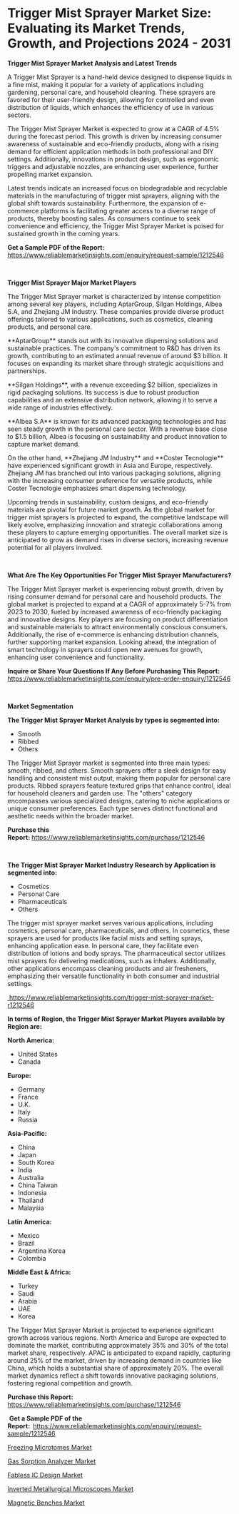 <p><h1>Trigger Mist Sprayer Market Size: Evaluating its Market Trends, Growth, and Projections 2024 - 2031</h1></p><p><strong>Trigger Mist Sprayer Market Analysis and Latest Trends</strong></p>
<p><p>A Trigger Mist Sprayer is a hand-held device designed to dispense liquids in a fine mist, making it popular for a variety of applications including gardening, personal care, and household cleaning. These sprayers are favored for their user-friendly design, allowing for controlled and even distribution of liquids, which enhances the efficiency of use in various sectors.</p><p>The Trigger Mist Sprayer Market is expected to grow at a CAGR of 4.5% during the forecast period. This growth is driven by increasing consumer awareness of sustainable and eco-friendly products, along with a rising demand for efficient application methods in both professional and DIY settings. Additionally, innovations in product design, such as ergonomic triggers and adjustable nozzles, are enhancing user experience, further propelling market expansion.</p><p>Latest trends indicate an increased focus on biodegradable and recyclable materials in the manufacturing of trigger mist sprayers, aligning with the global shift towards sustainability. Furthermore, the expansion of e-commerce platforms is facilitating greater access to a diverse range of products, thereby boosting sales. As consumers continue to seek convenience and efficiency, the Trigger Mist Sprayer Market is poised for sustained growth in the coming years.</p></p>
<p><strong>Get a Sample PDF of the Report:&nbsp;</strong> <a href="https://www.reliablemarketinsights.com/enquiry/request-sample/1212546?utm_campaign=1338&utm_medium=2&utm_source=Github&utm_content=ia&utm_term=06102024&utm_id=trigger-mist-sprayer">https://www.reliablemarketinsights.com/enquiry/request-sample/1212546</a></p>
<p>&nbsp;</p>
<p><strong>Trigger Mist Sprayer Major Market Players</strong></p>
<p><p>The Trigger Mist Sprayer market is characterized by intense competition among several key players, including AptarGroup, Silgan Holdings, Albea S.A, and Zhejiang JM Industry. These companies provide diverse product offerings tailored to various applications, such as cosmetics, cleaning products, and personal care.</p><p>**AptarGroup** stands out with its innovative dispensing solutions and sustainable practices. The company's commitment to R&D has driven its growth, contributing to an estimated annual revenue of around $3 billion. It focuses on expanding its market share through strategic acquisitions and partnerships.</p><p>**Silgan Holdings**, with a revenue exceeding $2 billion, specializes in rigid packaging solutions. Its success is due to robust production capabilities and an extensive distribution network, allowing it to serve a wide range of industries effectively.</p><p>**Albea S.A** is known for its advanced packaging technologies and has seen steady growth in the personal care sector. With a revenue base close to $1.5 billion, Albea is focusing on sustainability and product innovation to capture market demand.</p><p>On the other hand, **Zhejiang JM Industry** and **Coster Tecnologie** have experienced significant growth in Asia and Europe, respectively. Zhejiang JM has branched out into various packaging solutions, aligning with the increasing consumer preference for versatile products, while Coster Tecnologie emphasizes smart dispensing technology.</p><p>Upcoming trends in sustainability, custom designs, and eco-friendly materials are pivotal for future market growth. As the global market for trigger mist sprayers is projected to expand, the competitive landscape will likely evolve, emphasizing innovation and strategic collaborations among these players to capture emerging opportunities. The overall market size is anticipated to grow as demand rises in diverse sectors, increasing revenue potential for all players involved.</p></p>
<p>&nbsp;</p>
<p><strong>What Are The Key Opportunities For Trigger Mist Sprayer Manufacturers?</strong></p>
<p><p>The Trigger Mist Sprayer market is experiencing robust growth, driven by rising consumer demand for personal care and household products. The global market is projected to expand at a CAGR of approximately 5-7% from 2023 to 2030, fueled by increased awareness of eco-friendly packaging and innovative designs. Key players are focusing on product differentiation and sustainable materials to attract environmentally conscious consumers. Additionally, the rise of e-commerce is enhancing distribution channels, further supporting market expansion. Looking ahead, the integration of smart technology in sprayers could open new avenues for growth, enhancing user convenience and functionality.</p></p>
<p><strong>Inquire or Share Your Questions If Any Before Purchasing This Report:</strong> <a href="https://www.reliablemarketinsights.com/enquiry/pre-order-enquiry/1212546?utm_campaign=1338&utm_medium=2&utm_source=Github&utm_content=ia&utm_term=06102024&utm_id=trigger-mist-sprayer">https://www.reliablemarketinsights.com/enquiry/pre-order-enquiry/1212546</a></p>
<p>&nbsp;</p>
<p><strong>Market Segmentation</strong></p>
<p><strong>The Trigger Mist Sprayer Market Analysis by types is segmented into:</strong></p>
<p><ul><li>Smooth</li><li>Ribbed</li><li>Others</li></ul></p>
<p><p>The Trigger Mist Sprayer market is segmented into three main types: smooth, ribbed, and others. Smooth sprayers offer a sleek design for easy handling and consistent mist output, making them popular for personal care products. Ribbed sprayers feature textured grips that enhance control, ideal for household cleaners and garden use. The "others" category encompasses various specialized designs, catering to niche applications or unique consumer preferences. Each type serves distinct functional and aesthetic needs within the broader market.</p></p>
<p><strong>Purchase this Report:&nbsp;</strong><a href="https://www.reliablemarketinsights.com/purchase/1212546?utm_campaign=1338&utm_medium=2&utm_source=Github&utm_content=ia&utm_term=06102024&utm_id=trigger-mist-sprayer">https://www.reliablemarketinsights.com/purchase/1212546</a></p>
<p>&nbsp;</p>
<p><strong>The Trigger Mist Sprayer Market Industry Research by Application is segmented into:</strong></p>
<p><ul><li>Cosmetics</li><li>Personal Care</li><li>Pharmaceuticals</li><li>Others</li></ul></p>
<p><p>The trigger mist sprayer market serves various applications, including cosmetics, personal care, pharmaceuticals, and others. In cosmetics, these sprayers are used for products like facial mists and setting sprays, enhancing application ease. In personal care, they facilitate even distribution of lotions and body sprays. The pharmaceutical sector utilizes mist sprayers for delivering medications, such as inhalers. Additionally, other applications encompass cleaning products and air fresheners, emphasizing their versatile functionality in both consumer and industrial settings.</p></p>
<p><a href="https://www.reliablemarketinsights.com/trigger-mist-sprayer-market-r1212546?utm_campaign=1338&utm_medium=2&utm_source=Github&utm_content=ia&utm_term=06102024&utm_id=trigger-mist-sprayer">&nbsp;https://www.reliablemarketinsights.com/trigger-mist-sprayer-market-r1212546</a></p>
<p><strong>In terms of Region, the Trigger Mist Sprayer Market Players available by Region are:</strong></p>
<p>
    <p> <strong> North America: </strong>
        <ul>
            <li>United States</li>
            <li>Canada</li>
        </ul>
        </p> 
    <p> <strong> Europe: </strong>
        <ul>
            <li>Germany</li>
            <li>France</li>
            <li>U.K.</li>
            <li>Italy</li>
            <li>Russia</li>
        </ul>
        </p> 
    <p> <strong> Asia-Pacific: </strong>
        <ul>
            <li>China</li>
            <li>Japan</li>
            <li>South Korea</li>
            <li>India</li>
            <li>Australia</li>
            <li>China Taiwan</li>
            <li>Indonesia</li>
            <li>Thailand</li>
            <li>Malaysia</li>
        </ul>
        </p> 
    <p> <strong> Latin America: </strong>
        <ul>
            <li>Mexico</li>
            <li>Brazil</li>
            <li>Argentina Korea</li>
            <li>Colombia</li>
        </ul>
        </p> 
    <p> <strong> Middle East & Africa: </strong>
        <ul>
            <li>Turkey</li>
            <li>Saudi</li>
            <li>Arabia</li>
            <li>UAE</li>
            <li>Korea</li>
        </ul>
    </p>
    </p>
<p><p>The Trigger Mist Sprayer Market is projected to experience significant growth across various regions. North America and Europe are expected to dominate the market, contributing approximately 35% and 30% of the total market share, respectively. APAC is anticipated to expand rapidly, capturing around 25% of the market, driven by increasing demand in countries like China, which holds a substantial share of approximately 20%. The overall market dynamics reflect a shift towards innovative packaging solutions, fostering regional competition and growth.</p></p>
<p><strong>Purchase this Report: </strong><a href="https://www.reliablemarketinsights.com/purchase/1212546?utm_campaign=1338&utm_medium=2&utm_source=Github&utm_content=ia&utm_term=06102024&utm_id=trigger-mist-sprayer">https://www.reliablemarketinsights.com/purchase/1212546</a></p>
<p>&nbsp;<strong>Get a Sample PDF of the Report:&nbsp;&nbsp;</strong><a href="https://www.reliablemarketinsights.com/enquiry/request-sample/1212546?utm_campaign=1338&utm_medium=2&utm_source=Github&utm_content=ia&utm_term=06102024&utm_id=trigger-mist-sprayer">https://www.reliablemarketinsights.com/enquiry/request-sample/1212546</a></p>
<p><strong></strong></p>
<p><p><a href="https://www.linkedin.com/pulse/pulse-freezing-microtomes-rhythms-change-market-resonance-2024-2031-mhxce?utm_campaign=1338&utm_medium=2&utm_source=Github&utm_content=ia&utm_term=06102024&utm_id=trigger-mist-sprayer">Freezing Microtomes Market</a></p><p><a href="https://www.linkedin.com/pulse/gas-sorption-analyzer-spectrum-usage-patterns-sector-evolution-xc6le?utm_campaign=1338&utm_medium=2&utm_source=Github&utm_content=ia&utm_term=06102024&utm_id=trigger-mist-sprayer">Gas Sorption Analyzer Market</a></p><p><a href="https://www.linkedin.com/pulse/fabless-ic-design-market-forecast-global-trends-analysis-vwhbe?utm_campaign=1338&utm_medium=2&utm_source=Github&utm_content=ia&utm_term=06102024&utm_id=trigger-mist-sprayer">Fabless IC Design Market</a></p><p><a href="https://www.linkedin.com/pulse/inverted-metallurgical-microscopes-market-global-regional-cvmze?utm_campaign=1338&utm_medium=2&utm_source=Github&utm_content=ia&utm_term=06102024&utm_id=trigger-mist-sprayer">Inverted Metallurgical Microscopes Market</a></p><p><a href="https://github.com/angelajermaine/Market-Research-Report-List-5/blob/main/magnetic-benches-market.md?utm_campaign=1338&utm_medium=2&utm_source=Github&utm_content=ia&utm_term=06102024&utm_id=trigger-mist-sprayer">Magnetic Benches Market</a></p></p>